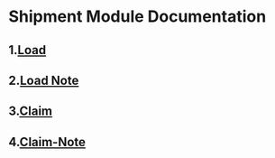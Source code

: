 # Shipment Module Documentation

## 1.[Load](load.md)
## 2.[Load Note](load-note.md)
## 3.[Claim](claim.md)
## 4.[Claim-Note](claim-note.md)